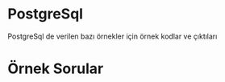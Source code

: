 # PostgreSql
PostgreSql de verilen bazı örnekler için örnek kodlar ve çıktıları

<h1>Örnek Sorular</h1>
